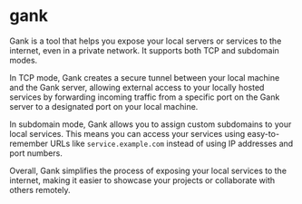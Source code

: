 # gank

Gank is a tool that helps you expose your local servers or services to the internet, even in a private network. It supports both TCP and subdomain modes.

In TCP mode, Gank creates a secure tunnel between your local machine and the Gank server, allowing external access to your locally hosted services by forwarding incoming traffic from a specific port on the Gank server to a designated port on your local machine.

In subdomain mode, Gank allows you to assign custom subdomains to your local services. This means you can access your services using easy-to-remember URLs like `service.example.com` instead of using IP addresses and port numbers.

Overall, Gank simplifies the process of exposing your local services to the internet, making it easier to showcase your projects or collaborate with others remotely.
